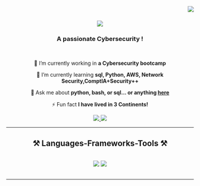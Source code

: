 <img align="right" src="https://visitor-badge.laobi.icu/badge?page_id=FirstREPO" />

<h1 align="center">
    <img src="https://readme-typing-svg.herokuapp.com/?font=Righteous&size=35&center=true&vCenter=true&width=500&height=70&duration=4000&lines=Hi+There!+👋;+I'm+AkissiKonan!;" />
</h1>

<h3 align="center">A passionate Cybersecurity !</h3>

<br/>

<div align="center">
 
 🔭 I’m currently working in **a Cybersecurity bootcamp**
 
 🌱 I’m currently learning **sql, Python, AWS, Network Security,ComptIA+Security++**

💬 Ask me about **python, bash, or sql... or anything [here]([https://github.com/AKPOKU/FirstREPO)**

⚡ Fun fact **I have lived in 3 Continents!**

 </div>
 
<div align="center"> 
    <a href="mailto:akissi.akan@gmail.com">
    <img src="https://img.shields.io/badge/Gmail-333333?style=for-the-badge&logo=gmail&logoColor=red" />
  </a>
  <a href="https://www.linkedin.com/in/akissi-konan-85b271175/" target="_blank">
    <img src="https://img.shields.io/badge/LinkedIn-0077B5?style=for-the-badge&logo=linkedin&logoColor=white" target="_blank" />
  </a>

  </a>
</div>

 <hr/>
 
<h2 align="center">⚒️ Languages-Frameworks-Tools ⚒️</h2>
<br/>
<div align="center">
    <img src="https://skillicons.dev/icons?i=vscode,github" />
    <img src="https://skillicons.dev/icons?i=python,aws," /><br>
</div>

<br/>
<hr/>
